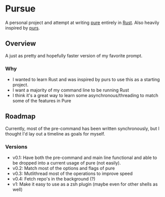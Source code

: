 # Pursue

A personal project and attempt at writing [pure](https://github.com/sindresorhus/pure) entirely in [Rust](https://www.rust-lang.org/). Also heavily inspired by [purs](https://github.com/xcambar/purs).

## Overview

A just as pretty and hopefully faster version of my favorite prompt.

### Why
- I wanted to learn Rust and was inspired by purs to use this as a starting project.
- I want a majority of my command line to be running Rust
- I think it's a great way to learn some asynchronous/threading to match some of the features in Pure

## Roadmap

Currently, most of the pre-command has been written synchronously, but I thought I'd lay out a timeline as goals for myself.

### Versions
- v0.1: Have both the pre-command and main line functional and able to be dropped into a current usage of pure (not easily).
- v0.2: Match most of the options and flags of pure
- v0.3: Mutlithread most of the operations to improve speed
- v0.4: Fetch repo's in the background (?)
- v1: Make it easy to use as a zsh plugin (maybe even for other shells as well)
